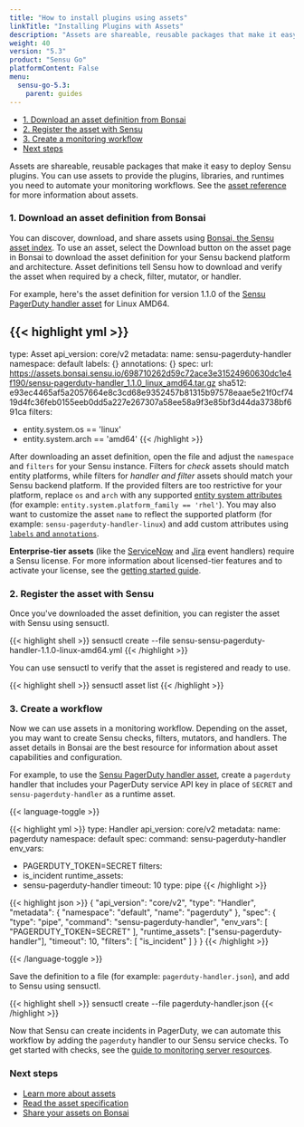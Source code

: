 ```yaml
---
title: "How to install plugins using assets"
linkTitle: "Installing Plugins with Assets"
description: "Assets are shareable, reusable packages that make it easy to deploy Sensu plugins. You can use assets to provide the plugins, libraries, and runtimes you need to power your monitoring workflows. Read the guide to get started using assets."
weight: 40
version: "5.3"
product: "Sensu Go"
platformContent: False
menu: 
  sensu-go-5.3:
    parent: guides
---
```


- [1. Download an asset definition from Bonsai](#1-download-an-asset-definition-from-bonsai)
- [2. Register the asset with Sensu](#2-register-the-asset-with-sensu)
- [3. Create a monitoring workflow](#3-create-a-workflow)
- [Next steps](#next-steps)

Assets are shareable, reusable packages that make it easy to deploy Sensu plugins.
You can use assets to provide the plugins, libraries, and runtimes you need to automate your monitoring workflows.
See the [asset reference](../../reference/assets) for more information about assets.

### 1. Download an asset definition from Bonsai

You can discover, download, and share assets using [Bonsai, the Sensu asset index][16].
To use an asset, select the Download button on the asset page in Bonsai to download the asset definition for your Sensu backend platform and architecture.
Asset definitions tell Sensu how to download and verify the asset when required by a check, filter, mutator, or handler.

For example, here's the asset definition for version 1.1.0 of the [Sensu PagerDuty handler asset][19] for Linux AMD64.

{{< highlight yml >}}
---
type: Asset
api_version: core/v2
metadata:
  name: sensu-pagerduty-handler
  namespace: default
  labels: {}
  annotations: {}
spec:
  url: https://assets.bonsai.sensu.io/698710262d59c72ace3e31524960630dc1e4f190/sensu-pagerduty-handler_1.1.0_linux_amd64.tar.gz
  sha512: e93ec4465af5a2057664e8c3cd68e9352457b81315b97578eaae5e21f0cf7419d4fc36feb0155eeb0dd5a227e267307a58ee58a9f3e85bf3d44da3738bf691ca
  filters:
  - entity.system.os == 'linux'
  - entity.system.arch == 'amd64'
{{< /highlight >}}

After downloading an asset definition, open the file and adjust the `namespace` and `filters` for your Sensu instance.
Filters for _check_ assets should match entity platforms, while filters for _handler and filter_ assets should match your Sensu backend platform.
If the provided filters are too restrictive for your platform, replace `os` and `arch` with any supported [entity system attributes][4] (for example: `entity.system.platform_family == 'rhel'`).
You may also want to customize the asset `name` to reflect the supported platform (for example: `sensu-pagerduty-handler-linux`) and add custom attributes using [`labels` and `annotations`][5].

**Enterprise-tier assets** (like the [ServiceNow](https://bonsai.sensu.io/assets/sensu/sensu-servicenow-handler) and [Jira](https://bonsai.sensu.io/assets/sensu/sensu-jira-handler) event handlers) require a Sensu license. For more information about licensed-tier features and to activate your license, see the [getting started guide](../../getting-started/enterprise).

### 2. Register the asset with Sensu

Once you've downloaded the asset definition, you can register the asset with Sensu using sensuctl.

{{< highlight shell >}}
sensuctl create --file sensu-sensu-pagerduty-handler-1.1.0-linux-amd64.yml
{{< /highlight >}}

You can use sensuctl to verify that the asset is registered and ready to use.

{{< highlight shell >}}
sensuctl asset list
{{< /highlight >}}

### 3. Create a workflow

Now we can use assets in a monitoring workflow.
Depending on the asset, you may want to create Sensu checks, filters, mutators, and handlers.
The asset details in Bonsai are the best resource for information about asset capabilities and configuration.

For example, to use the [Sensu PagerDuty handler asset][19], create a `pagerduty` handler that includes your PagerDuty service API key in place of `SECRET` and `sensu-pagerduty-handler` as a runtime asset.

{{< language-toggle >}}

{{< highlight yml >}}
type: Handler
api_version: core/v2
metadata:
  name: pagerduty
  namespace: default
spec:
  command: sensu-pagerduty-handler
  env_vars:
  - PAGERDUTY_TOKEN=SECRET
  filters:
  - is_incident
  runtime_assets:
  - sensu-pagerduty-handler
  timeout: 10
  type: pipe
{{< /highlight >}}

{{< highlight json >}}
{
    "api_version": "core/v2",
    "type": "Handler",
    "metadata": {
        "namespace": "default",
        "name": "pagerduty"
    },
    "spec": {
        "type": "pipe",
        "command": "sensu-pagerduty-handler",
        "env_vars": [
          "PAGERDUTY_TOKEN=SECRET"
        ],
        "runtime_assets": ["sensu-pagerduty-handler"],
        "timeout": 10,
        "filters": [
            "is_incident"
        ]
    }
}
{{< /highlight >}}

{{< /language-toggle >}}

Save the definition to a file (for example: `pagerduty-handler.json`), and add to Sensu using sensuctl.

{{< highlight shell >}}
sensuctl create --file pagerduty-handler.json
{{< /highlight >}}

Now that Sensu can create incidents in PagerDuty, we can automate this workflow by adding the `pagerduty` handler to our Sensu service checks.
To get started with checks, see the [guide to monitoring server resources](../monitor-server-resources).

### Next steps

- [Learn more about assets](../../reference/assets#how-do-assets-work)
- [Read the asset specification](../../reference/assets#asset-format-specification)
- [Share your assets on Bonsai](../../reference/assets#sharing-an-asset-on-bonsai)

[1]: ../../reference/assets/
[2]: #creating-an-asset
[3]: https://bonsai.sensu.io
[4]: ../../reference/entities/#system-attributes
[5]: ../../reference/assets/#metadata-attributes
[6]: ../checks
[7]: ../filters
[8]: ../mutators
[9]: ../handlers
[16]: https://bonsai.sensu.io
[17]: ../../getting-started/enterprise
[19]: https://bonsai.sensu.io/assets/sensu/sensu-pagerduty-handler
